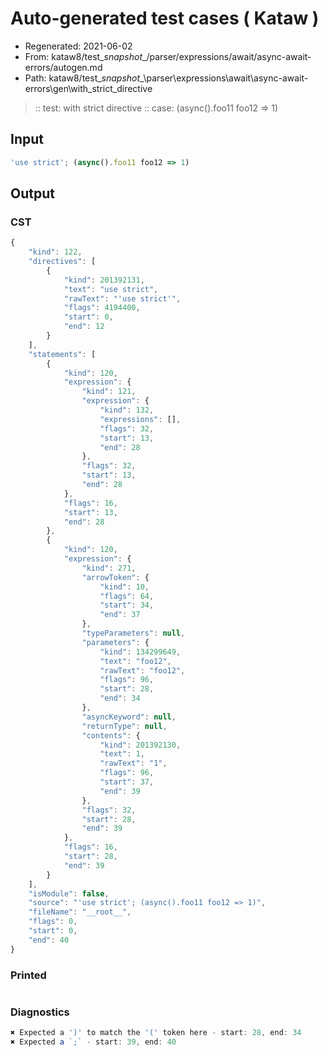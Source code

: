# Auto-generated test cases ( Kataw )
- Regenerated: 2021-06-02
- From: kataw8/test\__snapshot__/parser/expressions/await/async-await-errors/autogen.md
- Path: kataw8/test\__snapshot__\parser\expressions\await\async-await-errors\gen\with_strict_directive
> :: test: with strict directive
> :: case: (async().foo11 foo12 => 1)
## Input

`````js
'use strict'; (async().foo11 foo12 => 1)
`````
## Output

### CST

```javascript
{
    "kind": 122,
    "directives": [
        {
            "kind": 201392131,
            "text": "use strict",
            "rawText": "'use strict'",
            "flags": 4194400,
            "start": 0,
            "end": 12
        }
    ],
    "statements": [
        {
            "kind": 120,
            "expression": {
                "kind": 121,
                "expression": {
                    "kind": 132,
                    "expressions": [],
                    "flags": 32,
                    "start": 13,
                    "end": 28
                },
                "flags": 32,
                "start": 13,
                "end": 28
            },
            "flags": 16,
            "start": 13,
            "end": 28
        },
        {
            "kind": 120,
            "expression": {
                "kind": 271,
                "arrowToken": {
                    "kind": 10,
                    "flags": 64,
                    "start": 34,
                    "end": 37
                },
                "typeParameters": null,
                "parameters": {
                    "kind": 134299649,
                    "text": "foo12",
                    "rawText": "foo12",
                    "flags": 96,
                    "start": 28,
                    "end": 34
                },
                "asyncKeyword": null,
                "returnType": null,
                "contents": {
                    "kind": 201392130,
                    "text": 1,
                    "rawText": "1",
                    "flags": 96,
                    "start": 37,
                    "end": 39
                },
                "flags": 32,
                "start": 28,
                "end": 39
            },
            "flags": 16,
            "start": 28,
            "end": 39
        }
    ],
    "isModule": false,
    "source": "'use strict'; (async().foo11 foo12 => 1)",
    "fileName": "__root__",
    "flags": 0,
    "start": 0,
    "end": 40
}
```

### Printed

```javascript

```

### Diagnostics

```javascript
✖ Expected a ')' to match the '(' token here - start: 28, end: 34
✖ Expected a `;` - start: 39, end: 40

```

